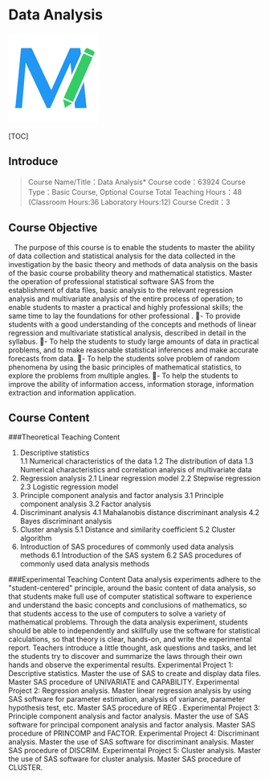 # Data Analysis

![](editormd-logo-180x180.png)


[TOC]

## Introduce
> Course Name/Title：Data Analysis*     Course code：63924
> Course Type：Basic Course, Optional Course
> Total Teaching Hours：48 (Classroom Hours:36  Laboratory Hours:12)
> Course Credit：3
## Course Objective
&nbsp;&nbsp;&nbsp;The purpose of this course is to enable the students to master the ability of data collection and statistical analysis for the data collected in the investigation by the basic theory and methods of data analysis on the basis of the basic course probability theory and mathematical statistics. Master the operation of professional statistical software SAS from the establishment of data files, basic analysis to the relevant regression analysis and multivariate analysis of the entire process of operation; to enable students to master a practical and highly professional skills; the same time to lay the foundations for other professional .
- To provide students with a good understanding of the concepts and methods of linear regression and multivariate statistical analysis, described in detail in the syllabus.
- To help the students to study large amounts of data in practical problems, and to make reasonable statistical inferences and make accurate forecasts from data.
- To help the students solve problem of random phenomena by using the basic principles of mathematical statistics, to explore the problems from multiple angles.
- To help the students to improve the ability of information access, information storage, information extraction and information application.
## Course Content
###Theoretical Teaching Content
1. Descriptive statistics	
1.1 Numerical characteristics of the data 
1.2 The distribution of data 
1.3 Numerical characteristics and correlation analysis of multivariate data
2. Regression analysis 
2.1 Linear regression model 
2.2 Stepwise regression
2.3 Logistic regression model 
3. Principle component analysis and factor analysis
3.1 Principle component analysis 
3.2 Factor analysis
4. Discriminant analysis
4.1 Mahalanobis distance discriminant analysis 
4.2 Bayes discriminant analysis 
5. Cluster analysis
5.1 Distance and similarity coefficient 
5.2 Cluster algorithm 
6. Introduction of SAS procedures of commonly used data analysis methods 
6.1 Introduction of the SAS system 
6.2 SAS procedures of commonly used data analysis methods

###Experimental Teaching Content
Data analysis experiments adhere to the "student-centered" principle, around the basic content of data analysis, so that students make full use of computer statistical software to experience and understand the basic concepts and conclusions of mathematics, so that students access to the use of computers to solve a variety of mathematical problems. Through the data analysis experiment, students should be able to independently and skillfully use the software for statistical calculations, so that theory is clear, hands-on, and write the experimental report. Teachers introduce a little thought, ask questions and tasks, and let the students try to discover and summarize the laws through their own hands and observe the experimental results.
Experimental Project 1: Descriptive statistics. Master the use of SAS to create and display data files. Master SAS procedure of UNIVARIATE and CAPABILITY.
Experimental Project 2: Regression analysis. Master linear regression analysis by using SAS software for parameter estimation, analysis of variance, parameter hypothesis test, etc. Master SAS procedure of REG .
Experimental Project 3: Principle component analysis and factor analysis. Master the use of SAS software for principal component analysis and factor analysis. Master SAS procedure of PRINCOMP and FACTOR.
Experimental Project 4: Discriminant analysis. Master the use of SAS software for discriminant analysis. Master SAS procedure of DISCRIM.
Experimental Project 5: Cluster analysis. Master the use of SAS software for cluster analysis. Master SAS procedure of CLUSTER.